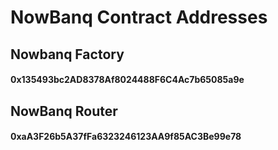 # NowBanq Contract Addresses

## Nowbanq Factory
#### 0x135493bc2AD8378Af8024488F6C4Ac7b65085a9e

## NowBanq Router
#### 0xaA3F26b5A37fFa6323246123AA9f85AC3Be99e78

